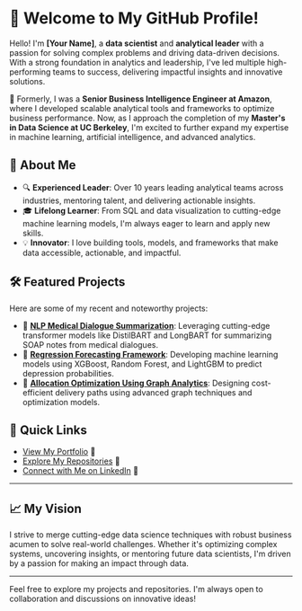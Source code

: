 # 👋 Welcome to My GitHub Profile!

Hello! I'm **[Your Name]**, a **data scientist** and **analytical leader** with a passion for solving complex problems and driving data-driven decisions. With a strong foundation in analytics and leadership, I've led multiple high-performing teams to success, delivering impactful insights and innovative solutions.

🌟 Formerly, I was a **Senior Business Intelligence Engineer at Amazon**, where I developed scalable analytical tools and frameworks to optimize business performance. Now, as I approach the completion of my **Master's in Data Science at UC Berkeley**, I'm excited to further expand my expertise in machine learning, artificial intelligence, and advanced analytics.

## 🚀 About Me
- 🔍 **Experienced Leader**: Over 10 years leading analytical teams across industries, mentoring talent, and delivering actionable insights.
- 🎓 **Lifelong Learner**: From SQL and data visualization to cutting-edge machine learning models, I'm always eager to learn and apply new skills.
- 💡 **Innovator**: I love building tools, models, and frameworks that make data accessible, actionable, and impactful.

## 🛠️ Featured Projects
Here are some of my recent and noteworthy projects:

- 🔗 **[NLP Medical Dialogue Summarization](#)**: Leveraging cutting-edge transformer models like DistilBART and LongBART for summarizing SOAP notes from medical dialogues.
- 🔗 **[Regression Forecasting Framework](#)**: Developing machine learning models using XGBoost, Random Forest, and LightGBM to predict depression probabilities.
- 🔗 **[Allocation Optimization Using Graph Analytics](#)**: Designing cost-efficient delivery paths using advanced graph techniques and optimization models.

## 🔗 Quick Links
- [View My Portfolio](#) 🎯
- [Explore My Repositories](#) 📂
- [Connect with Me on LinkedIn](https://www.linkedin.com/in/scott-belarmino-6098719/) 💼

---

## 📈 My Vision
I strive to merge cutting-edge data science techniques with robust business acumen to solve real-world challenges. Whether it's optimizing complex systems, uncovering insights, or mentoring future data scientists, I'm driven by a passion for making an impact through data.

---

Feel free to explore my projects and repositories. I'm always open to collaboration and discussions on innovative ideas!
